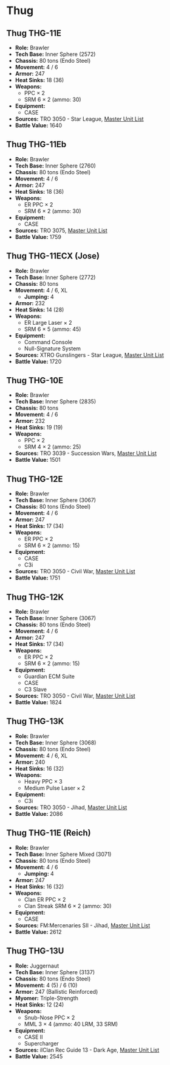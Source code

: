 # Thug
## Thug THG-11E
- **Role:** Brawler
- **Tech Base:** Inner Sphere (2572)
- **Chassis:** 80 tons (Endo Steel)
- **Movement:** 4 / 6
- **Armor:** 247
- **Heat Sinks:** 18 (36)
- **Weapons:**
  - PPC × 2
  - SRM 6 × 2 (ammo: 30)
- **Equipment:**
  - CASE
- **Sources:** TRO 3050 - Star League, [Master Unit List](http://masterunitlist.info/Unit/Details/3205/thug-thg-11e)
- **Battle Value:** 1640

## Thug THG-11Eb
- **Role:** Brawler
- **Tech Base:** Inner Sphere (2760)
- **Chassis:** 80 tons (Endo Steel)
- **Movement:** 4 / 6
- **Armor:** 247
- **Heat Sinks:** 18 (36)
- **Weapons:**
  - ER PPC × 2
  - SRM 6 × 2 (ammo: 30)
- **Equipment:**
  - CASE
- **Sources:** TRO 3075, [Master Unit List](http://masterunitlist.info/Unit/Details/3206/thug-thg-11eb)
- **Battle Value:** 1759

## Thug THG-11ECX (Jose)
- **Role:** Brawler
- **Tech Base:** Inner Sphere (2772)
- **Chassis:** 80 tons
- **Movement:** 4 / 6, XL
  - **Jumping:** 4
- **Armor:** 232
- **Heat Sinks:** 14 (28)
- **Weapons:**
  - ER Large Laser × 2
  - SRM 6 × 5 (ammo: 45)
- **Equipment:**
  - Command Console
  - Null-Signature System
- **Sources:** XTRO Gunslingers - Star League, [Master Unit List](http://masterunitlist.info/Unit/Details/7322/thug-thg-11ecx-jose)
- **Battle Value:** 1720

## Thug THG-10E
- **Role:** Brawler
- **Tech Base:** Inner Sphere (2835)
- **Chassis:** 80 tons
- **Movement:** 4 / 6
- **Armor:** 232
- **Heat Sinks:** 19 (19)
- **Weapons:**
  - PPC × 2
  - SRM 4 × 2 (ammo: 25)
- **Sources:** TRO 3039 - Succession Wars, [Master Unit List](http://masterunitlist.info/Unit/Details/3204/thug-thg-10e)
- **Battle Value:** 1501

## Thug THG-12E
- **Role:** Brawler
- **Tech Base:** Inner Sphere (3067)
- **Chassis:** 80 tons (Endo Steel)
- **Movement:** 4 / 6
- **Armor:** 247
- **Heat Sinks:** 17 (34)
- **Weapons:**
  - ER PPC × 2
  - SRM 6 × 2 (ammo: 15)
- **Equipment:**
  - CASE
  - C3i
- **Sources:** TRO 3050 - Civil War, [Master Unit List](http://masterunitlist.info/Unit/Details/3207/thug-thg-12e)
- **Battle Value:** 1751

## Thug THG-12K
- **Role:** Brawler
- **Tech Base:** Inner Sphere (3067)
- **Chassis:** 80 tons (Endo Steel)
- **Movement:** 4 / 6
- **Armor:** 247
- **Heat Sinks:** 17 (34)
- **Weapons:**
  - ER PPC × 2
  - SRM 6 × 2 (ammo: 15)
- **Equipment:**
  - Guardian ECM Suite
  - CASE
  - C3 Slave
- **Sources:** TRO 3050 - Civil War, [Master Unit List](http://masterunitlist.info/Unit/Details/3208/thug-thg-12k)
- **Battle Value:** 1824

## Thug THG-13K
- **Role:** Brawler
- **Tech Base:** Inner Sphere (3068)
- **Chassis:** 80 tons (Endo Steel)
- **Movement:** 4 / 6, XL
- **Armor:** 240
- **Heat Sinks:** 16 (32)
- **Weapons:**
  - Heavy PPC × 3
  - Medium Pulse Laser × 2
- **Equipment:**
  - C3i
- **Sources:** TRO 3050 - Jihad, [Master Unit List](http://masterunitlist.info/Unit/Details/3209/thug-thg-13k)
- **Battle Value:** 2086

## Thug THG-11E (Reich)
- **Role:** Brawler
- **Tech Base:** Inner Sphere Mixed (3071)
- **Chassis:** 80 tons (Endo Steel)
- **Movement:** 4 / 6
  - **Jumping:** 4
- **Armor:** 247
- **Heat Sinks:** 16 (32)
- **Weapons:**
  - Clan ER PPC × 2
  - Clan Streak SRM 6 × 2 (ammo: 30)
- **Equipment:**
  - CASE
- **Sources:** FM:Mercenaries SII - Jihad, [Master Unit List](http://masterunitlist.info/Unit/Details/5228/thug-thg-11e-reich)
- **Battle Value:** 2612

## Thug THG-13U
- **Role:** Juggernaut
- **Tech Base:** Inner Sphere (3137)
- **Chassis:** 80 tons (Endo Steel)
- **Movement:** 4 (5) / 6 (10)
- **Armor:** 247 (Ballistic Reinforced)
- **Myomer:** Triple-Strength
- **Heat Sinks:** 12 (24)
- **Weapons:**
  - Snub-Nose PPC × 2
  - MML 3 × 4 (ammo: 40 LRM, 33 SRM)
- **Equipment:**
  - CASE II
  - Supercharger
- **Sources:** ilClan Rec Guide 13 - Dark Age, [Master Unit List](http://masterunitlist.info/Unit/Details/8171/thug-thg-13u)
- **Battle Value:** 2545

